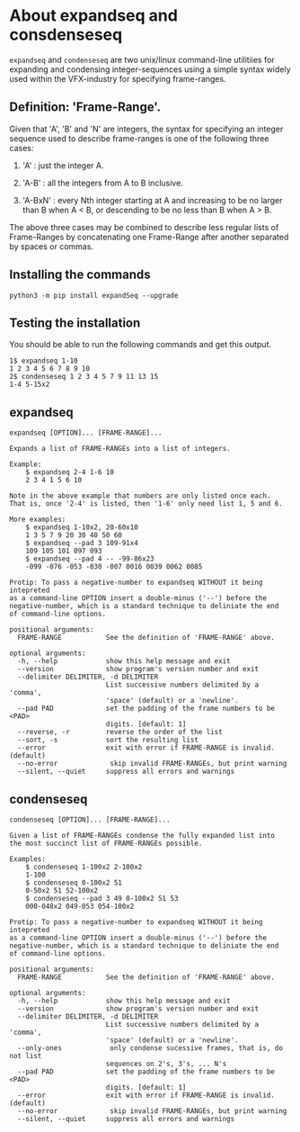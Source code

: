 # About expandseq and consdenseseq

`expandseq` and `condenseseq` are two unix/linux command-line utilitiies 
for expanding and condensing
integer-sequences using a simple syntax widely used within
the VFX-industry for specifying frame-ranges.

## Definition: 'Frame-Range'.

Given that 'A', 'B' and 'N' are integers, the syntax
for specifying an integer sequence used to describe
frame-ranges is one of the following three cases:

1. 'A' : just the integer A.

2. 'A-B' : all the integers from A to B inclusive.

3. 'A-BxN' : every Nth integer starting at A and increasing
to be no larger than B when A < B, or descending
to be no less than B when A > B.

The above three cases may be combined to describe
less regular lists of Frame-Ranges by concatenating one
Frame-Range after another separated by spaces or commas.

## Installing the commands

```
python3 -m pip install expandSeq --upgrade
```

## Testing the installation

You should be able to run the following commands and get this output.

```
1$ expandseq 1-10
1 2 3 4 5 6 7 8 9 10
2$ condenseseq 1 2 3 4 5 7 9 11 13 15
1-4 5-15x2
```

## expandseq

```
expandseq [OPTION]... [FRAME-RANGE]...

Expands a list of FRAME-RANGEs into a list of integers.

Example:
    $ expandseq 2-4 1-6 10
    2 3 4 1 5 6 10

Note in the above example that numbers are only listed once each.
That is, once '2-4' is listed, then '1-6' only need list 1, 5 and 6.

More examples:
    $ expandseq 1-10x2, 20-60x10
    1 3 5 7 9 20 30 40 50 60
    $ expandseq --pad 3 109-91x4
    109 105 101 097 093
    $ expandseq --pad 4 -- -99-86x23
    -099 -076 -053 -030 -007 0016 0039 0062 0085

Protip: To pass a negative-number to expandseq WITHOUT it being intepreted
as a command-line OPTION insert a double-minus ('--') before the
negative-number, which is a standard technique to deliniate the end
of command-line options.

positional arguments:
  FRAME-RANGE           See the definition of 'FRAME-RANGE' above.

optional arguments:
  -h, --help            show this help message and exit
  --version             show program's version number and exit
  --delimiter DELIMITER, -d DELIMITER
                        List successive numbers delimited by a 'comma',
                        'space' (default) or a 'newline'.
  --pad PAD             set the padding of the frame numbers to be <PAD>
                        digits. [default: 1]
  --reverse, -r         reverse the order of the list
  --sort, -s            sort the resulting list
  --error               exit with error if FRAME-RANGE is invalid. (default)
  --no-error             skip invalid FRAME-RANGEs, but print warning
  --silent, --quiet     suppress all errors and warnings
```

## condenseseq

```
condenseseq [OPTION]... [FRAME-RANGE]...

Given a list of FRAME-RANGEs condense the fully expanded list into
the most succinct list of FRAME-RANGEs possible.

Examples:
    $ condenseseq 1-100x2 2-100x2
    1-100
    $ condenseseq 0-100x2 51
    0-50x2 51 52-100x2
    $ condenseseq --pad 3 49 0-100x2 51 53
    000-048x2 049-053 054-100x2

Protip: To pass a negative-number to expandseq WITHOUT it being intepreted
as a command-line OPTION insert a double-minus ('--') before the
negative-number, which is a standard technique to deliniate the end
of command-line options.

positional arguments:
  FRAME-RANGE           See the definition of 'FRAME-RANGE' above.

optional arguments:
  -h, --help            show this help message and exit
  --version             show program's version number and exit
  --delimiter DELIMITER, -d DELIMITER
                        List successive numbers delimited by a 'comma',
                        'space' (default) or a 'newline'.
  --only-ones            only condense sucessive frames, that is, do not list
                        sequences on 2's, 3's, ... N's
  --pad PAD             set the padding of the frame numbers to be <PAD>
                        digits. [default: 1]
  --error               exit with error if FRAME-RANGE is invalid. (default)
  --no-error             skip invalid FRAME-RANGEs, but print warning
  --silent, --quiet     suppress all errors and warnings

```
